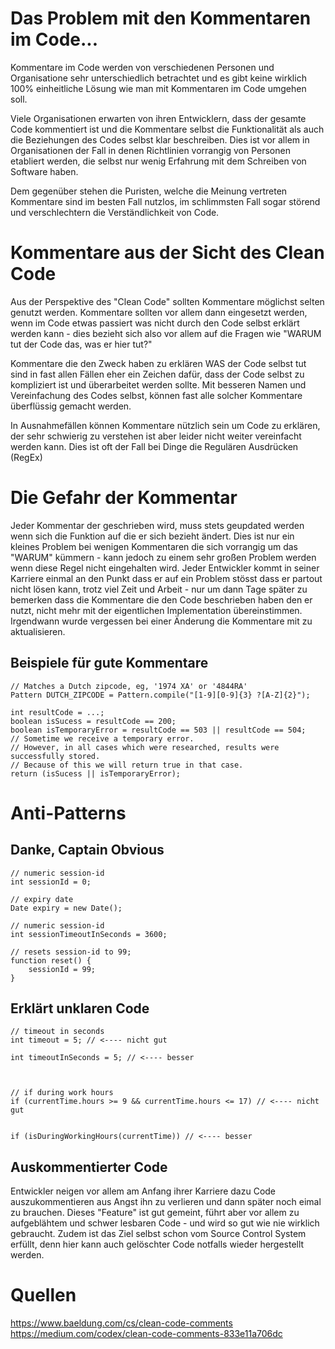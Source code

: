 # Das Problem mit den Kommentaren im Code...
Kommentare im Code werden von verschiedenen Personen und Organisatione sehr unterschiedlich betrachtet und es gibt keine wirklich 100% einheitliche Lösung wie man mit Kommentaren im Code umgehen soll.

Viele Organisationen erwarten von ihren Entwicklern, dass der gesamte Code kommentiert ist und die Kommentare selbst die Funktionalität als auch die Beziehungen des Codes selbst klar beschreiben. Dies ist vor allem in Organisationen der Fall in denen Richtlinien vorrangig von Personen etabliert werden, die selbst nur wenig Erfahrung mit dem Schreiben von Software haben.

Dem gegenüber stehen die Puristen, welche die Meinung vertreten Kommentare sind im besten Fall nutzlos, im schlimmsten Fall sogar störend und verschlechtern die Verständlichkeit von Code.

# Kommentare aus der Sicht des Clean Code

Aus der Perspektive des "Clean Code" sollten Kommentare möglichst selten genutzt werden. 
Kommentare sollten vor allem dann eingesetzt werden, wenn im Code etwas passiert was nicht durch den Code selbst erklärt werden kann - dies bezieht sich also vor allem auf die Fragen wie "WARUM tut der Code das, was er hier tut?"

Kommentare die den Zweck haben zu erklären WAS der Code selbst tut sind in fast allen Fällen eher ein Zeichen dafür, dass der Code selbst zu kompliziert ist und überarbeitet werden sollte. Mit besseren Namen und Vereinfachung des Codes selbst, können fast alle solcher Kommentare überflüssig gemacht werden.

In Ausnahmefällen können Kommentare nützlich sein um Code zu erklären, der sehr schwierig zu verstehen ist aber leider nicht weiter vereinfacht werden kann. Dies ist oft der Fall bei Dinge die Regulären Ausdrücken (RegEx)

# Die Gefahr der Kommentar

Jeder Kommentar der geschrieben wird, muss stets geupdated werden wenn sich die Funktion auf die er sich bezieht ändert. Dies ist nur ein kleines Problem bei wenigen Kommentaren die sich vorrangig um das "WARUM" kümmern - kann jedoch zu einem sehr großen Problem werden wenn diese Regel nicht eingehalten wird.
Jeder Entwickler kommt in seiner Karriere einmal an den Punkt dass er auf ein Problem stösst dass er partout nicht lösen kann, trotz viel Zeit und Arbeit - nur um dann Tage später zu bemerken dass die Kommentare die den Code beschrieben haben den er nutzt, nicht mehr mit der eigentlichen Implementation übereinstimmen. Irgendwann wurde vergessen bei einer Änderung die Kommentare mit zu aktualisieren.

## Beispiele für gute Kommentare
```
// Matches a Dutch zipcode, eg, '1974 XA' or '4844RA'
Pattern DUTCH_ZIPCODE = Pattern.compile("[1-9][0-9]{3} ?[A-Z]{2}");
```

```
int resultCode = ...;
boolean isSucess = resultCode == 200;
boolean isTemporaryError = resultCode == 503 || resultCode == 504;
// Sometime we receive a temporary error. 
// However, in all cases which were researched, results were successfully stored.
// Because of this we will return true in that case.
return (isSucess || isTemporaryError);
```

# Anti-Patterns

## Danke, Captain Obvious
```
// numeric session-id
int sessionId = 0;
 
// expiry date
Date expiry = new Date();

// numeric session-id
int sessionTimeoutInSeconds = 3600;

// resets session-id to 99;
function reset() {
    sessionId = 99;
}
```

## Erklärt unklaren Code
```
// timeout in seconds
int timeout = 5; // <---- nicht gut

int timeoutInSeconds = 5; // <---- besser



// if during work hours
if (currentTime.hours >= 9 && currentTime.hours <= 17) // <---- nicht gut


if (isDuringWorkingHours(currentTime)) // <---- besser
```

## Auskommentierter Code
Entwickler neigen vor allem am Anfang ihrer Karriere dazu Code auszukommentieren aus Angst ihn zu verlieren und dann später noch eimal zu brauchen.
Dieses "Feature" ist gut gemeint, führt aber vor allem zu aufgeblähtem und schwer lesbaren Code - und wird so gut wie nie wirklich gebraucht. Zudem ist das Ziel selbst schon vom Source Control System erfüllt, denn hier kann auch gelöschter Code notfalls wieder hergestellt werden.


# Quellen
https://www.baeldung.com/cs/clean-code-comments
https://medium.com/codex/clean-code-comments-833e11a706dc
